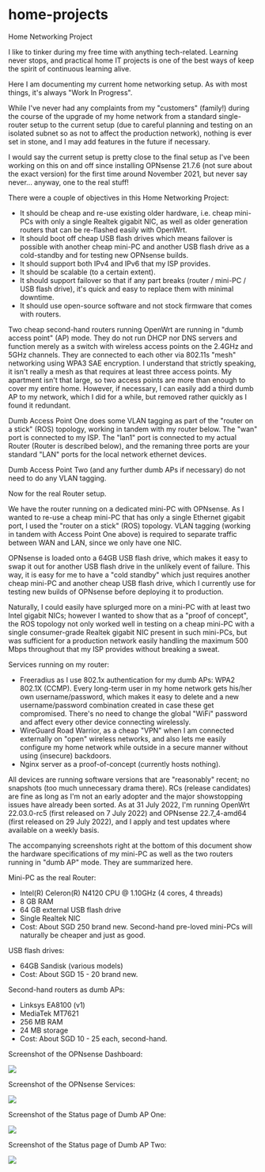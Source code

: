 # home-projects
Home Networking Project

I like to tinker during my free time with anything tech-related. Learning never stops, and practical home IT projects is one of the best ways of keep the spirit of continuous learning alive.

Here I am documenting my current home networking setup. As with most things, it's always "Work In Progress".

While I've never had any complaints from my "customers" (family!) during the course of the upgrade of my home network from a standard single-router setup to the current setup (due to careful planning and testing on an isolated subnet so as not to affect the production network), nothing is ever set in stone, and I may add features in the future if necessary.

I would say the current setup is pretty close to the final setup as I've been working on this on and off since installing OPNsense 21.7.6 (not sure about the exact version) for the first time around November 2021, but never say never... anyway, one to the real stuff!

There were a couple of objectives in this Home Networking Project:
* It should be cheap and re-use existing older hardware, i.e. cheap mini-PCs with only a single Realtek gigabit NIC, as well as older generation routers that can be re-flashed easily with OpenWrt.
* It should boot off cheap USB flash drives which means failover is possible with another cheap mini-PC and another USB flash drive as a cold-standby and for testing new OPNsense builds.
* It should support both IPv4 and IPv6 that my ISP provides.
* It should be scalable (to a certain extent).
* It should support failover so that if any part breaks (router / mini-PC / USB flash drive), it's quick and easy to replace them with minimal downtime.
* It should use open-source software and not stock firmware that comes with routers.

Two cheap second-hand routers running OpenWrt are running in "dumb access point" (AP) mode. They do not run DHCP nor DNS servers and function merely as a switch with wireless access points on the 2.4GHz and 5GHz channels. They are connected to each other via 802.11s "mesh" networking using WPA3 SAE encryption. I understand that strictly speaking, it isn't really a mesh as that requires at least three access points. My apartment isn't that large, so two access points are more than enough to cover my entire home. However, if necessary, I can easily add a third dumb AP to my network, which I did for a while, but removed rather quickly as I found it redundant.

Dumb Access Point One does some VLAN tagging as part of the "router on a stick" (ROS) topology, working in tandem with my router below. The "wan" port is connected to my ISP. The "lan1" port is connected to my actual Router (Router is described below), and the remaning three ports are your standard "LAN" ports for the local network ethernet devices.

Dumb Access Point Two (and any further dumb APs if necessary) do not need to do any VLAN tagging.

Now for the real Router setup.

We have the router running on a dedicated mini-PC with OPNsense. As I wanted to re-use a cheap mini-PC that has only a single Ethernet gigabit port, I used the "router on a stick" (ROS) topology. VLAN tagging (working in tandem with Access Point One above) is required to separate traffic between WAN and LAN, since we only have one NIC.

OPNsense is loaded onto a 64GB USB flash drive, which makes it easy to swap it out for another USB flash drive in the unlikely event of failure. This way, it is easy for me to have a "cold standby" which just requires another cheap mini-PC and another cheap USB flash drive, which I currently use for testing new builds of OPNsense before deploying it to production.

Naturally, I could easily have splurged more on a mini-PC with at least two Intel gigabit NICs; however I wanted to show that as a "proof of concept", the ROS topology not only worked well in testing on a cheap mini-PC with a single consumer-grade Realtek gigabit NIC present in such mini-PCs, but was sufficient for a production network easily handling the maximum 500 Mbps throughout that my ISP provides without breaking a sweat.

Services running on my router:
* Freeradius as I use 802.1x authentication for my dumb APs: WPA2 802.1X (CCMP). Every long-term user in my home network gets his/her own username/password, which makes it easy to delete and a new username/password combination created in case these get compromised. There's no need to change the global "WiFi" password and affect every other device connecting wirelessly.
* WireGuard Road Warrior, as a cheap "VPN" when I am connected externally on "open" wireless networks, and also lets me easily configure my home network while outside in a secure manner without using (insecure) backdoors.
* Nginx server as a proof-of-concept (currently hosts nothing).

All devices are running software versions that are "reasonably" recent; no snapshots (too much unnecessary drama there). RCs (release candidates) are fine as long as I'm not an early adopter and the major showstopping issues have already been sorted. As at 31 July 2022, I'm running OpenWrt 22.03.0-rc5 (first released on 7 July 2022) and OPNsense 22.7_4-amd64 (first released on 29 July 2022), and I apply and test updates where available on a weekly basis.

The accompanying screenshots right at the bottom of this document show the hardware specifications of my mini-PC as well as the two routers running in "dumb AP" mode. They are summarized here.

Mini-PC as the real Router:
* Intel(R) Celeron(R) N4120 CPU @ 1.10GHz (4 cores, 4 threads)
* 8 GB RAM
* 64 GB external USB flash drive
* Single Realtek NIC
* Cost: About SGD 250 brand new. Second-hand pre-loved mini-PCs will naturally be cheaper and just as good.

USB flash drives:
* 64GB Sandisk (various models)
* Cost: About SGD 15 - 20 brand new.

Second-hand routers as dumb APs:
* Linksys EA8100 (v1)
* MediaTek MT7621
* 256 MB RAM
* 24 MB storage
* Cost: About SGD 10 - 25 each, second-hand.

Screenshot of the OPNsense Dashboard:

<img src="opnsense-r1a.png">

Screenshot of the OPNsense Services:

<img src="opnsense-r1b.png">

Screenshot of the Status page of Dumb AP One:

<img src="openwrt-ap1.png">

Screenshot of the Status page of Dumb AP Two:

<img src="openwrt-ap2.png">
